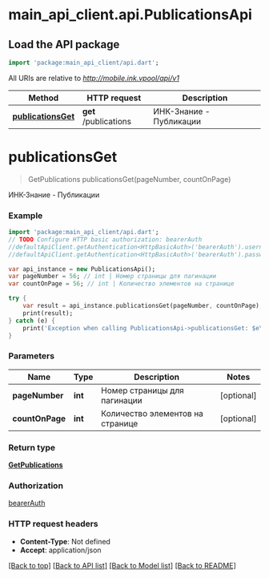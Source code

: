 # main_api_client.api.PublicationsApi

## Load the API package
```dart
import 'package:main_api_client/api.dart';
```

All URIs are relative to *http://mobile.ink.vpool/api/v1*

Method | HTTP request | Description
------------- | ------------- | -------------
[**publicationsGet**](PublicationsApi.md#publicationsGet) | **get** /publications | ИНК-Знание - Публикации


# **publicationsGet**
> GetPublications publicationsGet(pageNumber, countOnPage)

ИНК-Знание - Публикации

### Example 
```dart
import 'package:main_api_client/api.dart';
// TODO Configure HTTP basic authorization: bearerAuth
//defaultApiClient.getAuthentication<HttpBasicAuth>('bearerAuth').username = 'YOUR_USERNAME'
//defaultApiClient.getAuthentication<HttpBasicAuth>('bearerAuth').password = 'YOUR_PASSWORD';

var api_instance = new PublicationsApi();
var pageNumber = 56; // int | Номер страницы для пагинации
var countOnPage = 56; // int | Количество элементов на странице

try { 
    var result = api_instance.publicationsGet(pageNumber, countOnPage);
    print(result);
} catch (e) {
    print('Exception when calling PublicationsApi->publicationsGet: $e\n');
}
```

### Parameters

Name | Type | Description  | Notes
------------- | ------------- | ------------- | -------------
 **pageNumber** | **int**| Номер страницы для пагинации | [optional] 
 **countOnPage** | **int**| Количество элементов на странице | [optional] 

### Return type

[**GetPublications**](GetPublications.md)

### Authorization

[bearerAuth](../README.md#bearerAuth)

### HTTP request headers

 - **Content-Type**: Not defined
 - **Accept**: application/json

[[Back to top]](#) [[Back to API list]](../README.md#documentation-for-api-endpoints) [[Back to Model list]](../README.md#documentation-for-models) [[Back to README]](../README.md)

